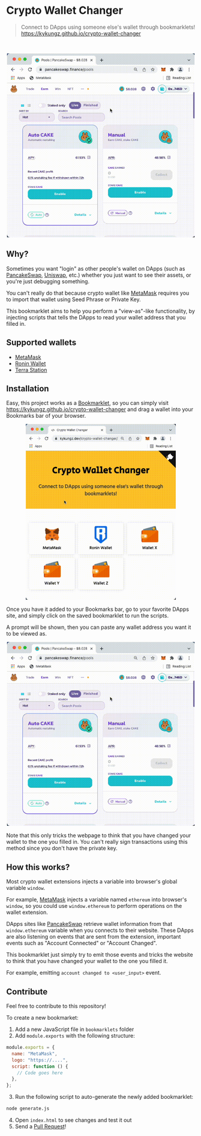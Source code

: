 # Crypto Wallet Changer

> Connect to DApps using someone else's wallet through bookmarklets!<br>
> https://kykungz.github.io/crypto-wallet-changer

<br>

<p align="center">
  <img src="./resources/use-bookmarklet.gif" style="width: 500px">
</p>

## Why?

Sometimes you want "login" as other people's wallet on DApps (such as [PancakeSwap](https://pancakeswap.finance/), [Uniswap](https://app.uniswap.org/), etc.) whether you just want to see their assets, or you're just debugging something.

You can't really do that because crypto wallet like [MetaMask](https://metamask.io/) requires you to import that wallet using Seed Phrase or Private Key.

This bookmarklet aims to help you perform a "view-as"-like functionality, by injecting scripts that tells the DApps to read your wallet address that you filled in.

## Supported wallets
- [MetaMask](https://metamask.io/)
- [Ronin Wallet](https://wallet.roninchain.com/)
- [Terra Station](https://chrome.google.com/webstore/detail/terra-station-wallet/aiifbnbfobpmeekipheeijimdpnlpgpp)
## Installation

Easy, this project works as a [Bookmarklet](https://en.wikipedia.org/wiki/Bookmarklet), so you can simply visit https://kykungz.github.io/crypto-wallet-changer and drag a wallet into your Bookmarks bar of your browser.

<p align="center">
  <img src="./resources/add-bookmarklet.gif" style="width: 400px">
</p>

Once you have it added to your Bookmarks bar, go to your favorite DApps site, and simply click on the saved bookmarklet to run the scripts.

A prompt will be shown, then you can paste any wallet address you want it to be viewed as.

<p align="center">
  <img src="./resources/use-bookmarklet.gif" style="width: 500px">
</p>

Note that this only tricks the webpage to think that you have changed your wallet to the one you filled in. You can't really sign transactions using this method since you don't have the private key.

## How this works?

Most crypto wallet extensions injects a variable into browser's global variable `window`.

For example, [MetaMask](https://metamask.io/) injects a variable named `ethereum` into browser's `window`, so you could use `window.ethereum` to perform operations on the wallet extension.

DApps sites like [PancakeSwap](https://pancakeswap.finance/) retrieve wallet information from that `window.ethereum` variable when you connects to their website. These DApps are also listening on events that are sent from the extension, important events such as "Account Connected" or "Account Changed".

This bookmarklet just simply try to emit those events and tricks the website to think that you have changed your wallet to the one you filled it.

For example, emitting `account changed to <user_input>` event.
## Contribute
Feel free to contribute to this repository!

To create a new bookmarket:
1. Add a new JavaScript file in `bookmarklets` folder
2. Add `module.exports` with the following structure:
```js
module.exports = {
  name: "MetaMask",
  logo: "https://....",
  script: function () {
    // Code goes here
  },
};
```
3. Run the following script to auto-generate the newly added bookmarklet:
```sh
node generate.js
```
4. Open `index.html` to see changes and test it out
5. Send a [Pull Request](https://github.com/kykungz/crypto-wallet-changer/pulls)!
